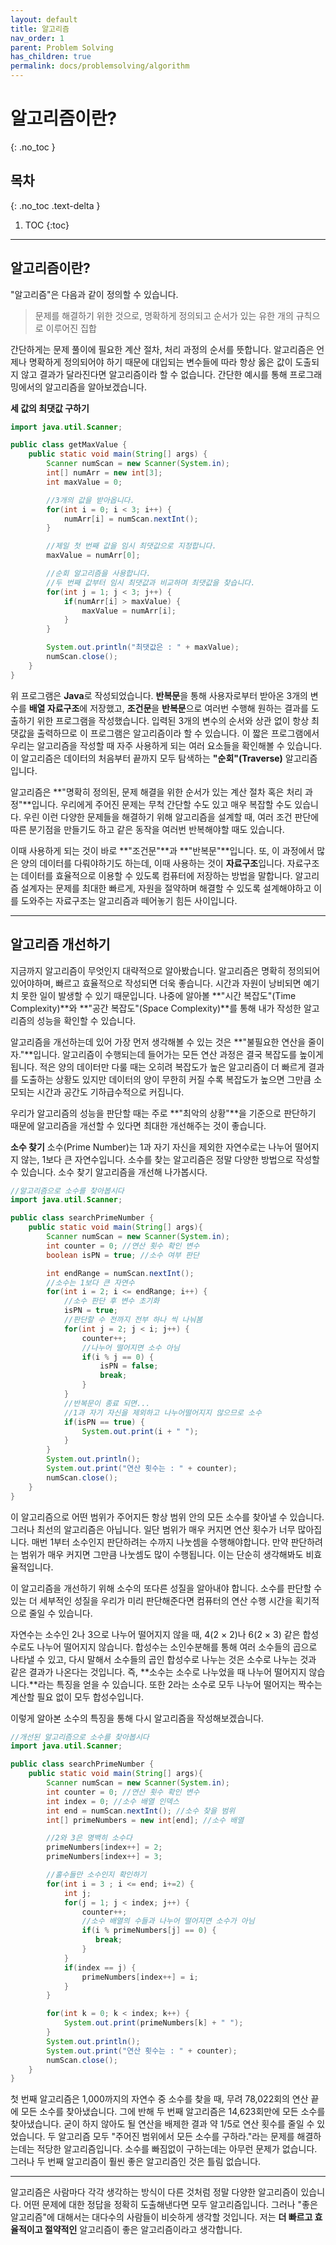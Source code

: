 ```yaml
---
layout: default
title: 알고리즘
nav_order: 1
parent: Problem Solving
has_children: true
permalink: docs/problemsolving/algorithm
---
```


# 알고리즘이란?   
{: .no_toc }

## 목차
{: .no_toc .text-delta }

1. TOC
{:toc}

---

## 알고리즘이란?

"알고리즘"은 다음과 같이 정의할 수 있습니다.

> 문제를 해결하기 위한 것으로, 명확하게 정의되고 순서가 있는 유한 개의 규칙으로 이루어진 집합

간단하게는 문제 풀이에 필요한 계산 절차, 처리 과정의 순서를 뜻합니다. 알고리즘은 언제나 명확하게 정의되어야 하기 때문에 대입되는 변수들에 따라 항상 옳은 값이 도출되지 않고 결과가 달라진다면 알고리즘이라 할 수 없습니다. 간단한 예시를 통해 프로그래밍에서의 알고리즘을 알아보겠습니다. 
   
**세 값의 최댓값 구하기**

```java
import java.util.Scanner;

public class getMaxValue {
    public static void main(String[] args) {
        Scanner numScan = new Scanner(System.in);
        int[] numArr = new int[3];
        int maxValue = 0;

        //3개의 값을 받아옵니다.
        for(int i = 0; i < 3; i++) {
            numArr[i] = numScan.nextInt();
        }

        //제일 첫 번째 값을 임시 최댓값으로 지정합니다.
        maxValue = numArr[0];

        //순회 알고리즘을 사용합니다.
        //두 번째 값부터 임시 최댓값과 비교하며 최댓값을 찾습니다.
        for(int j = 1; j < 3; j++) {
            if(numArr[i] > maxValue) {
                maxValue = numArr[i];
            }
        }

        System.out.println("최댓값은 : " + maxValue);
        numScan.close();
    }
}
```
   
위 프로그램은 **Java**로 작성되었습니다. **반복문**을 통해 사용자로부터 받아온 3개의 변수를 **배열 자료구조**에 저장했고, **조건문**을 **반복문**으로 여러번 수행해 원하는 결과를 도출하기 위한 프로그램을 작성했습니다. 입력된 3개의 변수의 순서와 상관 없이 항상 최댓값을 출력하므로 이 프로그램은 알고리즘이라 할 수 있습니다. 이 짧은 프로그램에서 우리는 알고리즘을 작성할 때 자주 사용하게 되는 여러 요소들을 확인해볼 수 있습니다. 이 알고리즘은 데이터의 처음부터 끝까지 모두 탐색하는 **"순회"(Traverse)** 알고리즘입니다.   
   
알고리즘은 **"명확히 정의된, 문제 해결을 위한 순서가 있는 계산 절차 혹은 처리 과정"**입니다. 우리에게 주어진 문제는 무척 간단할 수도 있고 매우 복잡할 수도 있습니다. 우린 이런 다양한 문제들을 해결하기 위해 알고리즘을 설계할 때, 여러 조건 판단에 따른 분기점을 만들기도 하고 같은 동작을 여러번 반복해야할 때도 있습니다.   
   
이때 사용하게 되는 것이 바로 **"조건문"**과 **"반복문"**입니다. 또, 이 과정에서 많은 양의 데이터를 다뤄야하기도 하는데, 이때 사용하는 것이 **자료구조**입니다. 자료구조는 데이터를 효율적으로 이용할 수 있도록 컴퓨터에 저장하는 방법을 말합니다. 알고리즘 설계자는 문제를 최대한 빠르게, 자원을 절약하며 해결할 수 있도록 설계해야하고 이를 도와주는 자료구조는 알고리즘과 떼어놓기 힘든 사이입니다.

---

## 알고리즘 개선하기

지금까지 알고리즘이 무엇인지 대략적으로 알아봤습니다. 알고리즘은 명확히 정의되어 있어야하며, 빠르고 효율적으로 작성되면 더욱 좋습니다. 시간과 자원이 낭비되면 예기치 못한 일이 발생할 수 있기 때문입니다. 나중에 알아볼 **"시간 복잡도"(Time Complexity)**와 **"공간 복잡도"(Space Complexity)**를 통해 내가 작성한 알고리즘의 성능을 확인할 수 있습니다.

알고리즘을 개선하는데 있어 가장 먼저 생각해볼 수 있는 것은 **"불필요한 연산을 줄이자."**입니다. 알고리즘이 수행되는데 들어가는 모든 연산 과정은 결국 복잡도를 높이게 됩니다. 적은 양의 데이터만 다룰 때는 오히려 복잡도가 높은 알고리즘이 더 빠르게 결과를 도출하는 상황도 있지만 데이터의 양이 무한히 커질 수록 복잡도가 높으면 그만큼 소모되는 시간과 공간도 기하급수적으로 커집니다.   

우리가 알고리즘의 성능을 판단할 때는 주로 **"최악의 상황"**을 기준으로 판단하기 때문에 알고리즘을 개선할 수 있다면 최대한 개선해주는 것이 좋습니다.

**소수 찾기**
소수(Prime Number)는 1과 자기 자신을 제외한 자연수로는 나누어 떨어지지 않는, 1보다 큰 자연수입니다. 소수를 찾는 알고리즘은 정말 다양한 방법으로 작성할 수 있습니다. 소수 찾기 알고리즘을 개선해 나가봅시다.

```java
//알고리즘으로 소수를 찾아봅시다
import java.util.Scanner;

public class searchPrimeNumber {
    public static void main(String[] args){
        Scanner numScan = new Scanner(System.in);
        int counter = 0; //연산 횟수 확인 변수
        boolean isPN = true; //소수 여부 판단

        int endRange = numScan.nextInt();
        //소수는 1보다 큰 자연수
        for(int i = 2; i <= endRange; i++) {
            //소수 판단 후 변수 초기화
            isPN = true;
            //판단할 수 전까지 전부 하나 씩 나눠봄
            for(int j = 2; j < i; j++) {
                counter++;
                //나누어 떨어지면 소수 아님
                if(i % j == 0) {
                    isPN = false;
                    break;
                }
            }
            //반복문이 종료 되면...
            //1과 자기 자신을 제외하고 나누어떨어지지 않으므로 소수
            if(isPN == true) {
                System.out.print(i + " ");
            }
        }
        System.out.println();
        System.out.print("연산 횟수는 : " + counter);
        numScan.close();
    }
}
```

이 알고리즘으로 어떤 범위가 주어지든 항상 범위 안의 모든 소수를 찾아낼 수 있습니다. 그러나 최선의 알고리즘은 아닙니다. 일단 범위가 매우 커지면 연산 횟수가 너무 많아집니다. 매번 1부터 소수인지 판단하려는 수까지 나눗셈을 수행해야합니다. 만약 판단하려는 범위가 매우 커지면 그만큼 나눗셈도 많이 수행됩니다. 이는 단순히 생각해봐도 비효율적입니다.

이 알고리즘을 개선하기 위해 소수의 또다른 성질을 알아내야 합니다. 소수를 판단할 수 있는 더 세부적인 성질을 우리가 미리 판단해준다면 컴퓨터의 연산 수행 시간을 획기적으로 줄일 수 있습니다.

자연수는 소수인 2나 3으로 나누어 떨어지지 않을 때, 4(2 × 2)나 6(2 × 3) 같은 합성수로도 나누어 떨어지지 않습니다. 합성수는 소인수분해를 통해 여러 소수들의 곱으로 나타낼 수 있고, 다시 말해서 소수들의 곱인 합성수로 나누는 것은 소수로 나누는 것과 같은 결과가 나온다는 것입니다. 즉, **소수는 소수로 나누었을 때 나누어 떨어지지 않습니다.**라는 특징을 얻을 수 있습니다. 또한 2라는 소수로 모두 나누어 떨어지는 짝수는 계산할 필요 없이 모두 합성수입니다.

이렇게 알아본 소수의 특징을 통해 다시 알고리즘을 작성해보겠습니다.

```java
//개선된 알고리즘으로 소수를 찾아봅시다
import java.util.Scanner;

public class searchPrimeNumber {
    public static void main(String[] args){
        Scanner numScan = new Scanner(System.in);
        int counter = 0; //연산 횟수 확인 변수
        int index = 0; //소수 배열 인덱스
        int end = numScan.nextInt(); //소수 찾을 범위
        int[] primeNumbers = new int[end]; //소수 배열

        //2와 3은 명백히 소수다
        primeNumbers[index++] = 2;
        primeNumbers[index++] = 3;

        //홀수들만 소수인지 확인하기
        for(int i = 3 ; i <= end; i+=2) {
            int j;
            for(j = 1; j < index; j++) {
                counter++;
                //소수 배열의 수들과 나누어 떨어지면 소수가 아님
                if(i % primeNumbers[j] == 0) {
                   break;
                }
            }
            if(index == j) {
                primeNumbers[index++] = i;
            }
        }

        for(int k = 0; k < index; k++) {
            System.out.print(primeNumbers[k] + " ");
        }
        System.out.println();
        System.out.print("연산 횟수는 : " + counter);
        numScan.close();
    }
}
```

첫 번째 알고리즘은 1,000까지의 자연수 중 소수를 찾을 때, 무려 78,022회의 연산 끝에 모든 소수를 찾아냈습니다. 그에 반해 두 번째 알고리즘은 14,623회만에 모든 소수를 찾아냈습니다. 굳이 하지 않아도 될 연산을 배제한 결과 약 1/5로 연산 횟수를 줄일 수 있었습니다. 두 알고리즘 모두 "주어진 범위에서 모든 소수를 구하라."라는 문제를 해결하는데는 적당한 알고리즘입니다. 소수를 빠짐없이 구하는데는 아무런 문제가 없습니다. 그러나 두 번째 알고리즘이 훨씬 좋은 알고리즘인 것은 틀림 없습니다.

---

알고리즘은 사람마다 각각 생각하는 방식이 다른 것처럼 정말 다양한 알고리즘이 있습니다. 어떤 문제에 대한 정답을 정확히 도출해낸다면 모두 알고리즘입니다. 그러나 "좋은 알고리즘"에 대해서는 대다수의 사람들이 비슷하게 생각할 것입니다. 저는 **더 빠르고 효율적이고 절약적인** 알고리즘이 좋은 알고리즘이라고 생각합니다.